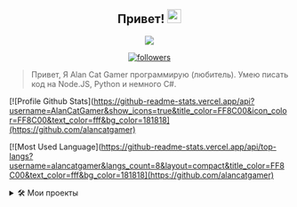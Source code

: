 <h2 align="center">
  Привет!
  <img src="https://media.giphy.com/media/hvRJCLFzcasrR4ia7z/giphy.gif" width="25">
</h2>

<p align="center">
  <img src="https://readme-typing-svg.herokuapp.com/?lines=Alan+Cat+Gamer&center=true&width=200&height=30">
</p>

<p align="center">
  <a href="https://github.com/">
    <img alt="followers" title="Follow Me" src="https://img.shields.io/github/followers/alancatgamer?color=181818&labelColor=FF8C00&style=for-the-badge&logo=github&label=Follow%20me"/></a>
</p>

> Привет, Я Alan Cat Gamer программирую (любитель). Умею писать код на Node.JS, Python и немного C#.

[![Profile Github Stats](https://github-readme-stats.vercel.app/api?username=AlanCatGamer&show_icons=true&title_color=FF8C00&icon_color=FF8C00&text_color=fff&bg_color=181818](https://github.com/alancatgamer)

[![Most Used Language](https://github-readme-stats.vercel.app/api/top-langs?username=alancatgamer&langs_count=8&layout=compact&title_color=FF8C00&text_color=fff&bg_color=181818](https://github.com/alancatgamer)

<details>
<summary>🛠 Мои проекты</summary>
<p>

- [Cord](https://alancatgamer.github.io/cord/) Дискорд бот написан на Node.JS
</p>
</details>